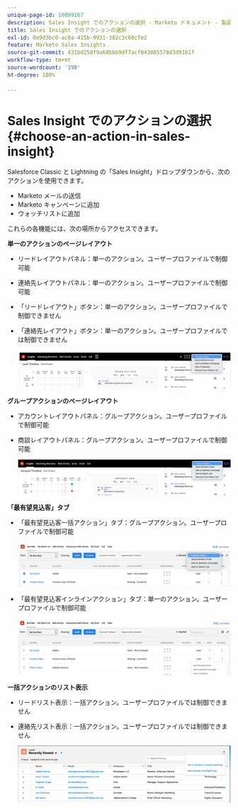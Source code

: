 ```yaml
---
unique-page-id: 10099167
description: Sales Insight でのアクションの選択 - Marketo ドキュメント - 製品ドキュメント
title: Sales Insight でのアクションの選択
exl-id: 0e9d3bc0-ac0a-415b-9931-382c3c68cfe2
feature: Marketo Sales Insights
source-git-commit: 431bd258f9a68bbb9df7acf043085578d3d91b1f
workflow-type: tm+mt
source-wordcount: '198'
ht-degree: 100%

---
```


# Sales Insight でのアクションの選択 {#choose-an-action-in-sales-insight}

Salesforce Classic と Lightning の「Sales Insight」ドロップダウンから、次のアクションを使用できます。

* Marketo メールの送信
* Marketo キャンペーンに追加
* ウォッチリストに追加

これらの各機能には、次の場所からアクセスできます。

**単一のアクションのページレイアウト**

* リードレイアウトパネル：単一のアクション。ユーザープロファイルで制御可能
* 連絡先レイアウトパネル：単一のアクション。ユーザープロファイルで制御可能
* 「リードレイアウト」ボタン：単一のアクション。ユーザープロファイルで制御できません
* 「連絡先レイアウト」ボタン：単一のアクション。ユーザープロファイルでは制御できません

  ![](assets/choose-an-action-in-sales-insight-1.png)

**グループアクションのページレイアウト**

* アカウントレイアウトパネル：グループアクション。ユーザープロファイルで制御可能
* 商談レイアウトパネル：グループアクション。ユーザープロファイルで制御可能

  ![](assets/choose-an-action-in-sales-insight-2.png)

**「最有望見込客」タブ**

* 「最有望見込客一括アクション」タブ：グループアクション。ユーザープロファイルで制御可能

  ![](assets/choose-an-action-in-sales-insight-3.png)

* 「最有望見込客インラインアクション」タブ：単一のアクション。ユーザープロファイルで制御可能

  ![](assets/choose-an-action-in-sales-insight-4.png)

**一括アクションのリスト表示**

* リードリスト表示：一括アクション。ユーザープロファイルでは制御できません
* 連絡先リスト表示：一括アクション。ユーザープロファイルでは制御できません

  ![](assets/choose-an-action-in-sales-insight-5.png)
